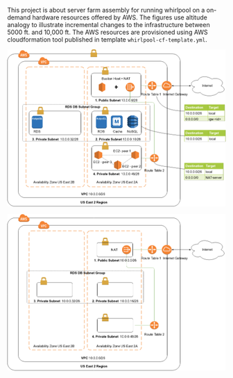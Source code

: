 This project is about server farm assembly for running whirlpool on a on-demand hardware resources offered by AWS. The figures use altitude analogy to illustrate incremental changes to the infrastructure between 5000 ft. and 10,000 ft. The AWS resources are provisioned using AWS cloudformation tool published in template `whirlpool-cf-template.yml`.

![](aws-deploy-5k-feet.png)

![](ten-thousand-feet-aws.png)
